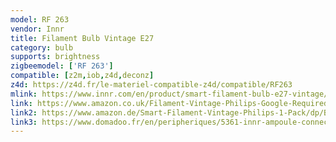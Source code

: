 ```yaml
---
model: RF 263
vendor: Innr
title: Filament Bulb Vintage E27
category: bulb
supports: brightness
zigbeemodel: ['RF 263']
compatible: [z2m,iob,z4d,deconz]
z4d: https://z4d.fr/le-materiel-compatible-z4d/compatible/RF263
mlink: https://www.innr.com/en/product/smart-filament-bulb-e27-vintage/
link: https://www.amazon.co.uk/Filament-Vintage-Philips-Google-Required/dp/B07V1GDH81
link2: https://www.amazon.de/Smart-Filament-Vintage-Philips-1-Pack/dp/B07V1HN53P
link3: https://www.domadoo.fr/en/peripheriques/5361-innr-ampoule-connectee-type-e27-zigbee-30-pack-de-2-ampoules-vintage-filament-2200-k-8718781552022.html
---
```

